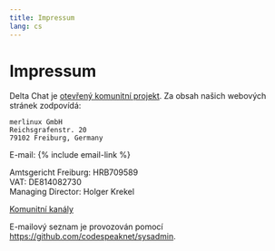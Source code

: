 ```yaml
---
title: Impressum
lang: cs
---
```


# Impressum

Delta Chat je [otevřený komunitní projekt](https://github.com/deltachat). Za obsah našich webových stránek zodpovídá:

    merlinux GmbH
    Reichsgrafenstr. 20
    79102 Freiburg, Germany

E-mail: {% include email-link %}

Amtsgericht Freiburg: HRB709589  
VAT: DE814082730  
Managing Director: Holger Krekel

[Komunitní kanály](contribute)

E-mailový seznam je provozován pomocí <https://github.com/codespeaknet/sysadmin>.
